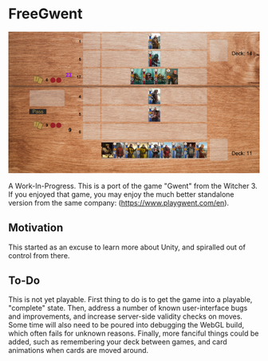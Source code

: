 # FreeGwent

![Screenshot of FreeGwent](resources/screenshot1.png)

A Work-In-Progress. This is a port of the game "Gwent" from the Witcher 3.
If you enjoyed that game, you may enjoy the much better standalone version
from the same company: (https://www.playgwent.com/en).

## Motivation

This started as an excuse to learn more about Unity, and spiralled out of
control from there.

## To-Do

This is not yet playable. First thing to do is to get the game into a playable,
"complete" state. Then, address a number of known user-interface bugs and
improvements, and increase server-side validity checks on moves. Some time will
also need to be poured into debugging the WebGL build, which often fails for
unknown reasons. Finally, more fanciful things could be added, such as
remembering your deck between games, and card animations when cards are moved
around.
